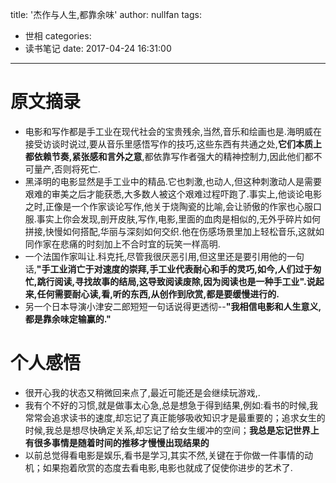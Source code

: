 title: '杰作与人生,都靠余味'
author: nullfan
tags:
  - 世相
categories:
  - 读书笔记
date: 2017-04-24 16:31:00
---
# 原文摘录  
* 电影和写作都是手工业在现代社会的宝贵残余,当然,音乐和绘画也是.海明威在接受访谈时说过,要从音乐里感悟写作的技巧,这些东西有共通之处,**它们本质上都依赖节奏,紧张感和言外之意**,都依靠写作者强大的精神控制力,因此他们都不可量产,否则将死亡.  
* 黑泽明的电影显然是手工业中的精品.它也刺激,也动人,但这种刺激动人是需要艰难的审美之后才能获悉,大多数人被这个艰难过程吓跑了.事实上,他谈论电影之时,正像是一个作家谈论写作,他关于烧陶瓷的比喻,会让骄傲的作家也心服口服.事实上你会发现,剖开皮肤,写作,电影,里面的血肉是相似的,无外乎碎片如何拼接,快慢如何搭配,华丽与深刻如何交织.他在伤感场景里加上轻松音乐,这就如同作家在悲痛的时刻加上不合时宜的玩笑一样高明.  
* 一个法国作家叫让.科克托,尽管我很厌恶引用,但这里还是要引用他的一句话,**"手工业消亡于对速度的崇拜,手工业代表耐心和手的灵巧,如今,人们过于匆忙,跳行阅读,寻找故事的结局,这导致阅读废除,因为阅读也是一种手工业".说起来,任何需要耐心读,看,听的东西,从创作到欣赏,都是要缓慢进行的.**  
* 另一个日本导演小津安二郎短短一句话说得更透彻--**"我相信电影和人生意义,都是靠余味定输赢的."**  

# 个人感悟  
* 很开心我的状态又稍微回来点了,最近可能还是会继续玩游戏,.  
* 我有个不好的习惯,就是做事太心急,总是想急于得到结果,例如:看书的时候,我常常会追求读书的速度,却忘记了真正能够吸收知识才是最重要的；追求女生的时候,我总是想尽快确定关系,却忘记了给女生缓冲的空间；**我总是忘记世界上有很多事情是随着时间的推移才慢慢出现结果的**  
* 以前总觉得看电影是娱乐,看书是学习,其实不然,关键在于你做一件事情的动机；如果抱着欣赏的态度去看电影,电影也就成了促使你进步的艺术了.  
